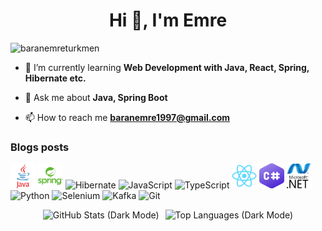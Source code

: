 <h1 align="center">Hi 👋, I'm Emre</h1>
<p align="left"> <img src="https://komarev.com/ghpvc/?username=baranemreturkmen" alt="baranemreturkmen" /> </p>

- 🌱 I’m currently learning **Web Development with Java, React, Spring, Hibernate etc.**

- 💬 Ask me about **Java, Spring Boot**

- 📫 How to reach me **baranemre1997@gmail.com**

### Blogs posts
<!-- BLOG-POST-LIST:START -->
<!-- BLOG-POST-LIST:END -->

<p align="left">
  <img src="https://github.com/devicons/devicon/blob/master/icons/java/java-original-wordmark.svg" alt="Java" width="40" height="40"/> 
  <img src="https://github.com/devicons/devicon/blob/master/icons/spring/spring-original-wordmark.svg" alt="Spring" width="40" height="40"/>
  <img src="https://github.com/leungwensen/svg-icon/blob/master/dist/svg/logos/hibernate.svg" alt="Hibernate" width="40" height="40"/>
  <img src="https://github.com/gilbarbara/logos/blob/main/logos/javascript.svg" alt="JavaScript" width="40" height="40"/>
  <img src="https://github.com/gilbarbara/logos/blob/main/logos/typescript-icon-round.svg" alt="TypeScript" width="40" height="40"/>
  <img src="https://github.com/devicons/devicon/blob/master/icons/react/react-original.svg" alt="React" width="40" height="40"/>
  <img src="https://github.com/gilbarbara/logos/blob/main/logos/c-sharp.svg" alt="C#" width="40" height="40"/>
  <img src="https://github.com/gilbarbara/logos/blob/main/logos/dotnet.svg" alt="Dotnet" width="40" height="40"/>
  <img src="https://github.com/gilbarbara/logos/blob/main/logos/python.svg" alt="Python" width="40" height="40"/>
  <img src="https://github.com/gilbarbara/logos/blob/main/logos/selenium.svg" alt="Selenium" width="40" height="40"/>
  <img src="https://github.com/gilbarbara/logos/blob/main/logos/kafka-icon.svg" alt="Kafka" width="40" height="40"/> 
  <img src="https://www.vectorlogo.zone/logos/git-scm/git-scm-icon.svg" alt="Git" width="40" height="40"/> 

<div style="display: flex; justify-content: center; align-items: stretch; gap: 10px;">
  <div id="github-stats-dark" style="display: block;">
    <img src="https://github-readme-stats.vercel.app/api?username=baranemreturkmen&theme=dark" alt="GitHub Stats (Dark Mode)" style="height: 100%;" />
  </div>
  <div id="github-stats-light" style="display: none;">
    <img src="https://github-readme-stats.vercel.app/api?username=baranemreturkmen" alt="GitHub Stats (Light Mode)" style="height: 100%;" />
  </div>
  <div id="top-langs-dark" style="display: block;">
    <img src="https://github-readme-stats.vercel.app/api/top-langs/?username=baranemreturkmen&layout=compact&hide=html&theme=dark" alt="Top Languages (Dark Mode)" style="height: 100%;" />
  </div>
  <div id="top-langs-light" style="display: none;">
    <img src="https://github-readme-stats.vercel.app/api/top-langs/?username=baranemreturkmen&layout=compact&hide=html" alt="Top Languages (Light Mode)" style="height: 100%;" />
  </div>
</div>

<script>
  function updateTheme() {
    const darkMode = window.matchMedia && window.matchMedia('(prefers-color-scheme: dark)').matches;
    document.getElementById('github-stats-dark').style.display = darkMode ? 'block' : 'none';
    document.getElementById('github-stats-light').style.display = darkMode ? 'none' : 'block';
    document.getElementById('top-langs-dark').style.display = darkMode ? 'block' : 'none';
    document.getElementById('top-langs-light').style.display = darkMode ? 'none' : 'block';
  }

  // Initial theme update
  updateTheme();

  // Listen for theme changes
  window.matchMedia('(prefers-color-scheme: dark)').addEventListener('change', updateTheme);
</script>
